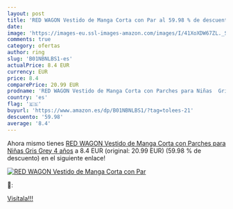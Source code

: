 ```yaml
---
layout: post
title: 'RED WAGON Vestido de Manga Corta con Par al 59.98 % de descuento'
date: 
image: 'https://images-eu.ssl-images-amazon.com/images/I/41XoXDW67ZL._SL200_.jpg'
comments: true
category: ofertas
author: ring
slug: 'B01NBNLBS1-es'
actualPrice: 8.4 EUR
currency: EUR
price: 8.4
comparePrice: 20.99 EUR
prodname: 'RED WAGON Vestido de Manga Corta con Parches para Niñas  Gris  Grey   4 años'
country: 'es'
flag: '🇪🇸'
buyurl: 'https://www.amazon.es/dp/B01NBNLBS1/?tag=tolees-21'
descuento: '59.98'
average: '8.4'
---
```


Ahora mismo tienes [RED WAGON Vestido de Manga Corta con Parches para Niñas  Gris  Grey   4 años](https://www.amazon.es/dp/B01NBNLBS1/?tag=tolees-21) a 8.4 EUR (original: 20.99 EUR) (59.98 %  de descuento) en el siguiente enlace!

[![RED WAGON Vestido de Manga Corta con Par](https://images-eu.ssl-images-amazon.com/images/I/41XoXDW67ZL._SL200_.jpg)](https://www.amazon.es/dp/B01NBNLBS1/?tag=tolees-21)

🔎:


[Visítala!!!](https://www.amazon.es/dp/B01NBNLBS1/?tag=tolees-21)
